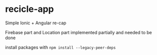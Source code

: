 # recicle-app

Simple Ionic + Angular re-cap

Firebase part and Location part implemented partially and needed to be done

install packages with
`npm install --legacy-peer-deps`

